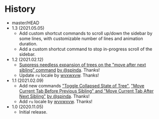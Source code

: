 # History

 - master/HEAD
 - 1.3 (2021.05.05)
   * Add custom shortcut commands to scroll up/down the sidebar by some lines, with customizable number of lines and animation duration.
   * Add a custom shortcut command to stop in-progress scroll of the sidebar.
 - 1.2 (2021.02.12)
   * [Suppress needless expansion of trees on the "move after next sibling" command](https://github.com/piroor/tst-more-tree-commands/pull/7) [by @spinda](https://github.com/spinda). Thanks!
   * Update `ru` locale by [wvxwxvw](https://github.com/wvxwxvw). Thanks!
 - 1.1 (2021.02.09)
   * Add new commands ["Toggle Collapsed State of Tree"](https://github.com/piroor/tst-more-tree-commands/pull/6), ["Move Current Tab Before Previous Sibling" and "Move Current Tab After Next Sibling"](https://github.com/piroor/tst-more-tree-commands/pull/5) [by @spinda](https://github.com/spinda). Thanks!
   * Add `ru` locale by [wvxwxvw](https://github.com/wvxwxvw). Thanks!
 - 1.0 (2020.11.05)
   * Initial release.
